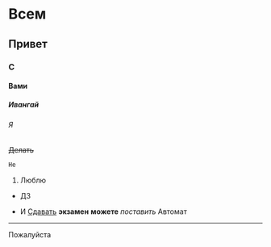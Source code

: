 # Всем
## Привет
### С
#### Вами
##### Ивангай
###### Я
~~Делать~~
```html
Не
``` 
1. Люблю
* ДЗ
- И
[Сдавать](https://www.youtube.com/watch?v=dQw4w9WgXcQ)
**экзамен**
__можете__
_поставить_
Автомат

---

Пожалуйста 